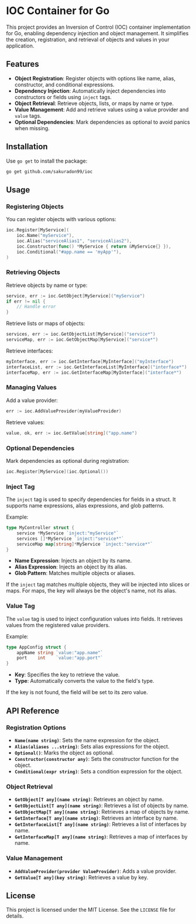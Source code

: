 # IOC Container for Go

This project provides an Inversion of Control (IOC) container implementation for Go, enabling dependency injection and object management. It simplifies the creation, registration, and retrieval of objects and values in your application.

## Features

- **Object Registration**: Register objects with options like name, alias, constructor, and conditional expressions.
- **Dependency Injection**: Automatically inject dependencies into constructors or fields using `inject` tags.
- **Object Retrieval**: Retrieve objects, lists, or maps by name or type.
- **Value Management**: Add and retrieve values using a value provider and `value` tags.
- **Optional Dependencies**: Mark dependencies as optional to avoid panics when missing.

## Installation

Use `go get` to install the package:

```bash
go get github.com/sakuradon99/ioc
```

## Usage

### Registering Objects

You can register objects with various options:

```go
ioc.Register[MyService](
    ioc.Name("myService"),
    ioc.Alias("serviceAlias1", "serviceAlias2"),
    ioc.Constructor(func() *MyService { return &MyService{} }),
    ioc.Conditional("#app.name == 'myApp'"),
)
```

### Retrieving Objects

Retrieve objects by name or type:

```go
service, err := ioc.GetObject[MyService]("myService")
if err != nil {
    // Handle error
}
```

Retrieve lists or maps of objects:

```go
services, err := ioc.GetObjectList[MyService]("service*")
serviceMap, err := ioc.GetObjectMap[MyService]("service*")
```

Retrieve interfaces:

```go
myInterface, err := ioc.GetInterface[MyInterface]("myInterface")
interfaceList, err := ioc.GetInterfaceList[MyInterface]("interface*")
interfaceMap, err := ioc.GetInterfaceMap[MyInterface]("interface*")
```

### Managing Values

Add a value provider:

```go
err := ioc.AddValueProvider(myValueProvider)
```

Retrieve values:

```go
value, ok, err := ioc.GetValue[string]("app.name")
```

### Optional Dependencies

Mark dependencies as optional during registration:

```go
ioc.Register[MyService](ioc.Optional())
```

### Inject Tag

The `inject` tag is used to specify dependencies for fields in a struct. It supports name expressions, alias expressions, and glob patterns.

Example:

```go
type MyController struct {
    service *MyService `inject:"myService"`
    services []*MyService `inject:"service*"`
    serviceMap map[string]*MyService `inject:"service*"`
}
```

- **Name Expression**: Injects an object by its name.
- **Alias Expression**: Injects an object by its alias.
- **Glob Pattern**: Matches multiple objects or aliases.

If the `inject` tag matches multiple objects, they will be injected into slices or maps. For maps, the key will always be the object's name, not its alias.

### Value Tag

The `value` tag is used to inject configuration values into fields. It retrieves values from the registered value providers.

Example:

```go
type AppConfig struct {
    appName string `value:"app.name"`
    port    int    `value:"app.port"`
}
```

- **Key**: Specifies the key to retrieve the value.
- **Type**: Automatically converts the value to the field's type.

If the key is not found, the field will be set to its zero value.

## API Reference

### Registration Options

- **`Name(name string)`**: Sets the name expression for the object.
- **`Alias(aliases ...string)`**: Sets alias expressions for the object.
- **`Optional()`**: Marks the object as optional.
- **`Constructor(constructor any)`**: Sets the constructor function for the object.
- **`Conditional(expr string)`**: Sets a condition expression for the object.

### Object Retrieval

- **`GetObject[T any](name string)`**: Retrieves an object by name.
- **`GetObjectList[T any](name string)`**: Retrieves a list of objects by name.
- **`GetObjectMap[T any](name string)`**: Retrieves a map of objects by name.
- **`GetInterface[T any](name string)`**: Retrieves an interface by name.
- **`GetInterfaceList[T any](name string)`**: Retrieves a list of interfaces by name.
- **`GetInterfaceMap[T any](name string)`**: Retrieves a map of interfaces by name.

### Value Management

- **`AddValueProvider(provider ValueProvider)`**: Adds a value provider.
- **`GetValue[T any](key string)`**: Retrieves a value by key.

## License

This project is licensed under the MIT License. See the `LICENSE` file for details.